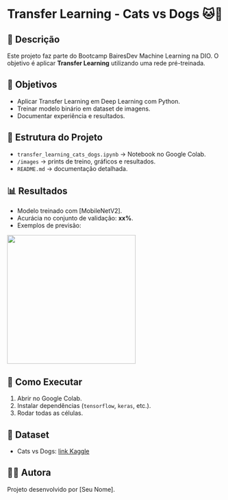 # Transfer Learning - Cats vs Dogs 🐱🐶

## 📖 Descrição
Este projeto faz parte do Bootcamp BairesDev Machine Learning na DIO.
O objetivo é aplicar **Transfer Learning** utilizando uma rede pré-treinada.

## 🎯 Objetivos
- Aplicar Transfer Learning em Deep Learning com Python.
- Treinar modelo binário em dataset de imagens.
- Documentar experiência e resultados.

## 📂 Estrutura do Projeto
- `transfer_learning_cats_dogs.ipynb` → Notebook no Google Colab.
- `/images` → prints de treino, gráficos e resultados.
- `README.md` → documentação detalhada.

## 📊 Resultados
- Modelo treinado com [MobileNetV2].
- Acurácia no conjunto de validação: **xx%**.
- Exemplos de previsão:

<img src="images/example1.png" width="300">

## 🚀 Como Executar
1. Abrir no Google Colab.
2. Instalar dependências (`tensorflow`, `keras`, etc.).
3. Rodar todas as células.

## 🔗 Dataset
- Cats vs Dogs: [link Kaggle](https://www.kaggle.com/c/dogs-vs-cats/data)

## 👩‍💻 Autora
Projeto desenvolvido por [Seu Nome].
